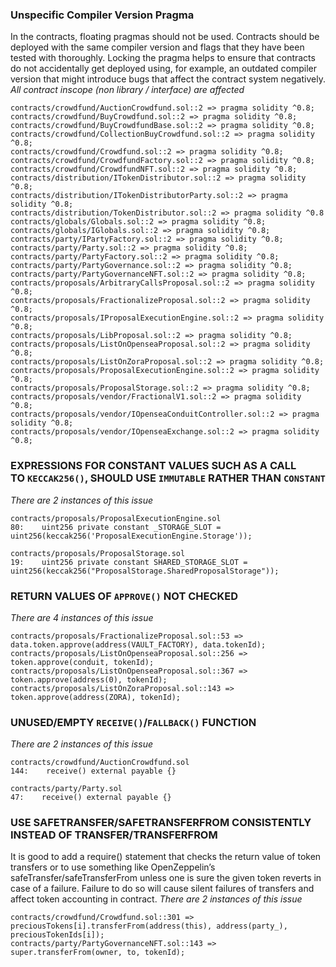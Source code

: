 ### Unspecific Compiler Version Pragma
In the contracts, floating pragmas should not be used. Contracts should be deployed with the same compiler version and flags that they have been tested with thoroughly. Locking the pragma helps to ensure that contracts do not accidentally get deployed using, for example, an outdated compiler version that might introduce bugs that affect the contract system negatively.
*All contract inscope (non library / interface) are affected*
```solidity
contracts/crowdfund/AuctionCrowdfund.sol::2 => pragma solidity ^0.8;
contracts/crowdfund/BuyCrowdfund.sol::2 => pragma solidity ^0.8;
contracts/crowdfund/BuyCrowdfundBase.sol::2 => pragma solidity ^0.8;
contracts/crowdfund/CollectionBuyCrowdfund.sol::2 => pragma solidity ^0.8;
contracts/crowdfund/Crowdfund.sol::2 => pragma solidity ^0.8;
contracts/crowdfund/CrowdfundFactory.sol::2 => pragma solidity ^0.8;
contracts/crowdfund/CrowdfundNFT.sol::2 => pragma solidity ^0.8;
contracts/distribution/ITokenDistributor.sol::2 => pragma solidity ^0.8;
contracts/distribution/ITokenDistributorParty.sol::2 => pragma solidity ^0.8;
contracts/distribution/TokenDistributor.sol::2 => pragma solidity ^0.8
contracts/globals/Globals.sol::2 => pragma solidity ^0.8;
contracts/globals/IGlobals.sol::2 => pragma solidity ^0.8;
contracts/party/IPartyFactory.sol::2 => pragma solidity ^0.8;
contracts/party/Party.sol::2 => pragma solidity ^0.8;
contracts/party/PartyFactory.sol::2 => pragma solidity ^0.8;
contracts/party/PartyGovernance.sol::2 => pragma solidity ^0.8;
contracts/party/PartyGovernanceNFT.sol::2 => pragma solidity ^0.8;
contracts/proposals/ArbitraryCallsProposal.sol::2 => pragma solidity ^0.8;
contracts/proposals/FractionalizeProposal.sol::2 => pragma solidity ^0.8;
contracts/proposals/IProposalExecutionEngine.sol::2 => pragma solidity ^0.8;
contracts/proposals/LibProposal.sol::2 => pragma solidity ^0.8;
contracts/proposals/ListOnOpenseaProposal.sol::2 => pragma solidity ^0.8;
contracts/proposals/ListOnZoraProposal.sol::2 => pragma solidity ^0.8;
contracts/proposals/ProposalExecutionEngine.sol::2 => pragma solidity ^0.8;
contracts/proposals/ProposalStorage.sol::2 => pragma solidity ^0.8;
contracts/proposals/vendor/FractionalV1.sol::2 => pragma solidity ^0.8;
contracts/proposals/vendor/IOpenseaConduitController.sol::2 => pragma solidity ^0.8;
contracts/proposals/vendor/IOpenseaExchange.sol::2 => pragma solidity ^0.8;
```

### EXPRESSIONS FOR CONSTANT VALUES SUCH AS A CALL TO `KECCAK256()`, SHOULD USE `IMMUTABLE` RATHER THAN `CONSTANT`
*There are 2 instances of this issue*
```solidity
contracts/proposals/ProposalExecutionEngine.sol
80:    uint256 private constant _STORAGE_SLOT = uint256(keccak256('ProposalExecutionEngine.Storage'));

contracts/proposals/ProposalStorage.sol
19:    uint256 private constant SHARED_STORAGE_SLOT = uint256(keccak256("ProposalStorage.SharedProposalStorage"));
```


### RETURN VALUES OF `APPROVE()` NOT CHECKED
*There are 4 instances of this issue*
```solidity
contracts/proposals/FractionalizeProposal.sol::53 => data.token.approve(address(VAULT_FACTORY), data.tokenId);
contracts/proposals/ListOnOpenseaProposal.sol::256 => token.approve(conduit, tokenId);
contracts/proposals/ListOnOpenseaProposal.sol::367 => token.approve(address(0), tokenId);
contracts/proposals/ListOnZoraProposal.sol::143 => token.approve(address(ZORA), tokenId);
```


### UNUSED/EMPTY `RECEIVE()`/`FALLBACK()` FUNCTION
*There are 2 instances of this issue*
```solidity
contracts/crowdfund/AuctionCrowdfund.sol
144:    receive() external payable {}

contracts/party/Party.sol
47:    receive() external payable {}
```

### USE SAFETRANSFER/SAFETRANSFERFROM CONSISTENTLY INSTEAD OF TRANSFER/TRANSFERFROM
It is good to add a require() statement that checks the return value of token transfers or to use something like OpenZeppelin’s safeTransfer/safeTransferFrom unless one is sure the given token reverts in case of a failure. Failure to do so will cause silent failures of transfers and affect token accounting in contract.
*There are 2 instances of this issue*
```solidity
contracts/crowdfund/Crowdfund.sol::301 => preciousTokens[i].transferFrom(address(this), address(party_), preciousTokenIds[i]);
contracts/party/PartyGovernanceNFT.sol::143 => super.transferFrom(owner, to, tokenId);
```